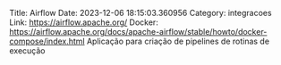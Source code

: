 Title: Airflow
Date: 2023-12-06 18:15:03.360956
Category: integracoes
Link: https://airflow.apache.org/
Docker: https://airflow.apache.org/docs/apache-airflow/stable/howto/docker-compose/index.html
Aplicação para criação de pipelines de rotinas de execução
